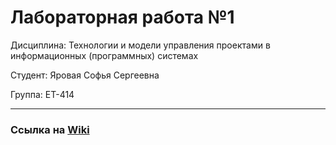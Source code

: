 # Лабораторная работа №1
Дисциплина: Технологии и модели управления проектами в информационных (программных) системах

Студент: Яровая Софья Сергеевна

Группа: ЕТ-414 
***
### Ссылка на [Wiki](https://github.com/ayavoray/Project/wiki/%D0%93%D0%BB%D0%B0%D0%B2%D0%BD%D0%B0%D1%8F-%D1%81%D1%82%D1%80%D0%B0%D0%BD%D0%B8%D1%86%D0%B0)


